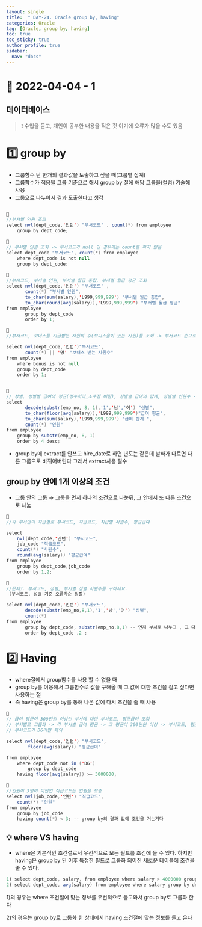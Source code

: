 ```yaml
---
layout: single
title:  " DAY-24. Oracle group by, having"
categories: Oracle
tag: [Oracle, group by, having]
toc: true
toc_sticky: true
author_profile: true
sidebar:
  nav: "docs"
---
```



# 🔐 2022-04-04 - 1

## 데이터베이스

<!--Quote-->

> ❗ 수업을 듣고, 개인이 공부한 내용을 적은 것 이기에 오류가 많을 수도 있음


# 1️⃣ group by

- 그룹함수 단 한개의 결과값을 도출하고 싶을 때(그룹별 집계)
- 그룹함수가 적용될 그룹 기준으로 해서 group by 절에 해당 그룹을(컬럼) 기술해 사용
- 그룹으로 나누어서 결과 도출한다고 생각

```java

🔎
//부서별 인원 조회
select nvl(dept_code,'인턴') "부서코드" , count(*) from employee
    group by dept_code;

🔎
// 부서별 인원 조회 -> 부서코드가 null 인 경우에는 count를 하지 않음
select dept_code "부서코드", count(*) from employee
    where dept_code is not null
    group by dept_code;

🔎
//부서코드, 부서별 인원, 부서별 월급 총합, 부서별 월급 평균 조회
select nvl(dept_code,'인턴') "부서코드" ,
       count(*) "부서별 인원",
       to_char(sum(salary),'L999,999,999') "부서별 월급 총합",
       to_char(round(avg(salary)),'L999,999,999') "부서별 월급 평균"
from employee
       group by dept_code
       order by 1;

🔎
//부서코드, 보너스를 지급받는 사원의 수(보니스율이 있는 사원)를 조회 -> 부서코드 순으로 정렬

select nvl(dept_code,'인턴')"부서코드",
       count(*) || '명' "보너스 받는 사원수"
from employee
    where bonus is not null
    group by dept_code
    order by 1;
```

```java

🔎
// 성별, 성별별 급여의 평균(정수처리_소수점 버림), 성별별 급여의 합계, 성별별 인원수 -> 인원수를 기준으로 내림차순
select
       decode(substr(emp_no, 8, 1),'1','남','여') "성별",
       to_char(floor(avg(salary)),'L999,999,999')"급여 평균",
       to_char(sum(salary),'L999,999,999') "급여 합계 ",
       count(*) "인원"
from employee
    group by substr(emp_no, 8, 1)
    order by 4 desc;
```

- group by에 extract를 안쓰고 hire_date로 하면 년도는 같은데 날짜가 다르면 다른 그룹으로 바뀌어버린다 그래서 extract사용 필수

## group by 안에 1개 이상의 조건

- 그룹 안의 그룹 ⇒ 그룹을 먼저 하나의 조건으로 나눈뒤, 그 안에서 또 다른 조건으로 나눔

```java
🔎
//각 부서안의 직급별로 부서코드, 직급코드, 직급별 사원수, 평균급여

select
    nvl(dept_code,'인턴') "부서코드",
    job_code "직급코드",
    count(*) "사원수",
    round(avg(salary)) "평균급여"
from employee
    group by dept_code,job_code
    order by 1,2;
```

```java
🔎
//문제3. 부서코드, 성별, 부서별 성별 사원수를 구하세요.
 (부서코드, 성별 기준 오름차순 정렬)

select nvl(dept_code,'인턴') "부서코드",
       decode(substr(emp_no,8,1),'1','남','여') "성별",
       count(*)
from employee
       group by dept_code, substr(emp_no,8,1) -- 먼저 부서로 나누고 , 그 다음 성별로 나눔
       order by dept_code ,2 ;
```

# 2️⃣ Having

- where절에서 group함수를 사용 할 수 없을 때
- group by를 이용해서 그룹함수로 값을 구해올 때 그 값에 대한 조건을 걸고 싶다면 사용하는 절
- 즉 having은 group by를 통해 나온 값에 다시 조건을 줄 때 사용

```java
🔎
// 급여 평균이 300만원 이상인 부서에 대한 부서코드, 평균급여 조회
// 부서별로 그룹화 -> 각 부서별 급여 평균 -> 그 평균이 300만원 이상 -> 부서코드, 평균급여 조회
// 부서코드가 D6라면 제외

select nvl(dept_code,'인턴') "부서코드",
	    floor(avg(salary)) "평균급여"

from employee
	where dept_code not in ('D6')
		group by dept_code
	having floor(avg(salary)) >= 3000000;
```

```java
🔎
//인원이 3명이 미만인 직급코드는 인원을 보충
select nvl(job_code,'인턴') "직급코드",
    count(*) "인원"
from employee
    group by job_code
    having count(*) < 3; -- group by의 결과 값에 조건을 거는거다
```

## 💡 where VS having

- where은 기본적인 조건절로서 우선적으로 모든 필드를 조건에 둘 수 있다. 하지만 having은 group by 된 이후 특정한 필드로 그룹화 되어진 새로운 테이블에 조건을 줄 수 있다.

```java
1) select dept_code, salary, from employee where salary > 4000000 group by dept_code;
2) select dept_code, avg(salary) from employee where salary group by dept_code having avg(salary)> 4000000;
```

1)의 경우는 where 조건절에 맞는 정보를 우선적으로 들고와서 group by로 그룹화 한다

2)의 경우는 group by로 그룹화 한 상태에서 having 조건절에 맞는 정보를 들고 온다